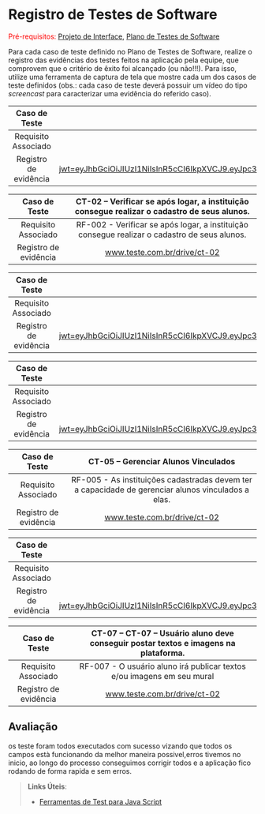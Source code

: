 # Registro de Testes de Software

<span style="color:red">Pré-requisitos: <a href="3-Projeto de Interface.md"> Projeto de Interface</a></span>, <a href="8-Plano de Testes de Software.md"> Plano de Testes de Software</a>

Para cada caso de teste definido no Plano de Testes de Software, realize o registro das evidências dos testes feitos na aplicação pela equipe, que comprovem que o critério de êxito foi alcançado (ou não!!!). Para isso, utilize uma ferramenta de captura de tela que mostre cada um dos casos de teste definidos (obs.: cada caso de teste deverá possuir um vídeo do tipo _screencast_ para caracterizar uma evidência do referido caso).

| **Caso de Teste** 	| **CT-01 –  Cadastro de Instituição (Pessoa jurídica)** 	|
|:---:	|:---:	|
|	Requisito Associado 	| RF-001 - A aplicação deve apresentar, na página principal, a funcionalidade de cadastro de instituições para que essas consigam criar e gerenciar seus perfis. |
|Registro de evidência |https://private-user-images.githubusercontent.com/110932147/337983707-95bfb79d-11fd-445e-ad64-9b7cc11500bf.png?jwt=eyJhbGciOiJIUzI1NiIsInR5cCI6IkpXVCJ9.eyJpc3MiOiJnaXRodWIuY29tIiwiYXVkIjoicmF3LmdpdGh1YnVzZXJjb250ZW50LmNvbSIsImtleSI6ImtleTUiLCJleHAiOjE3MTc5NDY5NTIsIm5iZiI6MTcxNzk0NjY1MiwicGF0aCI6Ii8xMTA5MzIxNDcvMzM3OTgzNzA3LTk1YmZiNzlkLTExZmQtNDQ1ZS1hZDY0LTliN2NjMTE1MDBiZi5wbmc_WC1BbXotQWxnb3JpdGhtPUFXUzQtSE1BQy1TSEEyNTYmWC1BbXotQ3JlZGVudGlhbD1BS0lBVkNPRFlMU0E1M1BRSzRaQSUyRjIwMjQwNjA5JTJGdXMtZWFzdC0xJTJGczMlMkZhd3M0X3JlcXVlc3QmWC1BbXotRGF0ZT0yMDI0MDYwOVQxNTI0MTJaJlgtQW16LUV4cGlyZXM9MzAwJlgtQW16LVNpZ25hdHVyZT02NTRjYjYxMDlmNTFiNzI5YTA1MTAxYzU0OWRmODkzMmVhOTQzYzkxZmY2MDBjMGNjODNhNGVmZDBkM2Q0ZjE2JlgtQW16LVNpZ25lZEhlYWRlcnM9aG9zdCZhY3Rvcl9pZD0wJmtleV9pZD0wJnJlcG9faWQ9MCJ9.fsq7tjywsvIYf7NBoD9n-_WTE9DFtww5SL-4oSd3Z7c |

| **Caso de Teste** 	| **CT-02 – Verificar se após logar, a instituição consegue realizar o cadastro de seus alunos.** 	|
|:---:	|:---:	|
|	Requisito Associado 	| RF-002 - Verificar se após logar, a instituição consegue realizar o cadastro de seus alunos. |
|Registro de evidência | www.teste.com.br/drive/ct-02 |

| **Caso de Teste** 	| **CT-03 – Cadastro de Apadrinhadores (Pessoa física).**	|
|:---:	|:---:	|
|	Requisito Associado 	| RF-003 - O usuário doador/apadrinhador (pessoa fisica) se cadastrará no site. |
|Registro de evidência | https://private-user-images.githubusercontent.com/110932147/337982033-d224d590-90a9-4bb9-98f9-8a9dc1bf34fa.png?jwt=eyJhbGciOiJIUzI1NiIsInR5cCI6IkpXVCJ9.eyJpc3MiOiJnaXRodWIuY29tIiwiYXVkIjoicmF3LmdpdGh1YnVzZXJjb250ZW50LmNvbSIsImtleSI6ImtleTUiLCJleHAiOjE3MTc5NDc5NjgsIm5iZiI6MTcxNzk0NzY2OCwicGF0aCI6Ii8xMTA5MzIxNDcvMzM3OTgyMDMzLWQyMjRkNTkwLTkwYTktNGJiOS05OGY5LThhOWRjMWJmMzRmYS5wbmc_WC1BbXotQWxnb3JpdGhtPUFXUzQtSE1BQy1TSEEyNTYmWC1BbXotQ3JlZGVudGlhbD1BS0lBVkNPRFlMU0E1M1BRSzRaQSUyRjIwMjQwNjA5JTJGdXMtZWFzdC0xJTJGczMlMkZhd3M0X3JlcXVlc3QmWC1BbXotRGF0ZT0yMDI0MDYwOVQxNTQxMDhaJlgtQW16LUV4cGlyZXM9MzAwJlgtQW16LVNpZ25hdHVyZT1hNzU0YjQyM2I2MzEzMDY3NjZkNzY3MTY3NzBmMDY2NTIyM2RjN2E3ZTAwNjJiZDdjOTIxOGRmODQwOTM5YTc5JlgtQW16LVNpZ25lZEhlYWRlcnM9aG9zdCZhY3Rvcl9pZD0wJmtleV9pZD0wJnJlcG9faWQ9MCJ9.S__uDwRldUsrdKUXuZCpqomzRjMTUbIHPbOx5-C4x1U|

| **Caso de Teste** 	| **CT-04 – Realizar login** 	|
|:---:	|:---:	|
|	Requisito Associado 	| RF-004 - O usuário irá efetuar login no site. |
|Registro de evidência |https://private-user-images.githubusercontent.com/110932147/337981154-1d8e2619-9608-4d33-859d-dc682e3d3530.png?jwt=eyJhbGciOiJIUzI1NiIsInR5cCI6IkpXVCJ9.eyJpc3MiOiJnaXRodWIuY29tIiwiYXVkIjoicmF3LmdpdGh1YnVzZXJjb250ZW50LmNvbSIsImtleSI6ImtleTUiLCJleHAiOjE3MTc5NDczOTIsIm5iZiI6MTcxNzk0NzA5MiwicGF0aCI6Ii8xMTA5MzIxNDcvMzM3OTgxMTU0LTFkOGUyNjE5LTk2MDgtNGQzMy04NTlkLWRjNjgyZTNkMzUzMC5wbmc_WC1BbXotQWxnb3JpdGhtPUFXUzQtSE1BQy1TSEEyNTYmWC1BbXotQ3JlZGVudGlhbD1BS0lBVkNPRFlMU0E1M1BRSzRaQSUyRjIwMjQwNjA5JTJGdXMtZWFzdC0xJTJGczMlMkZhd3M0X3JlcXVlc3QmWC1BbXotRGF0ZT0yMDI0MDYwOVQxNTMxMzJaJlgtQW16LUV4cGlyZXM9MzAwJlgtQW16LVNpZ25hdHVyZT1lODMwODg4ZDkyNDRiY2Y5MTY1NzljOTU1MDMyMmMyNWZiNjg1NmM5YTExY2U5NGQ5ODU1MDc2MDI0NTA5MGVmJlgtQW16LVNpZ25lZEhlYWRlcnM9aG9zdCZhY3Rvcl9pZD0wJmtleV9pZD0wJnJlcG9faWQ9MCJ9.KdoCGaWYlRCoy9V1ezRSSP7frGnx_objVWh5wlEw_uA |

| **Caso de Teste** 	| **CT-05 – Gerenciar Alunos Vinculados** 	|
|:---:	|:---:	|
|	Requisito Associado 	|  RF-005 - As instituições cadastradas devem ter a capacidade de gerenciar alunos vinculados a elas.|
|Registro de evidência | www.teste.com.br/drive/ct-02 |

| **Caso de Teste** 	| **CT-06  – Administrador do site deve conseguir gerenciar as Insituições.** 	|
|:---:	|:---:	|
|	Requisito Associado 	|RF-006 - O administrador do site deve ter a capacidade de gerenciar as instituições vinculadas |
|Registro de evidência| https://private-user-images.githubusercontent.com/110932147/337981257-0bb0d9bb-c3b1-43e2-8225-98c7c3e20ba6.png?jwt=eyJhbGciOiJIUzI1NiIsInR5cCI6IkpXVCJ9.eyJpc3MiOiJnaXRodWIuY29tIiwiYXVkIjoicmF3LmdpdGh1YnVzZXJjb250ZW50LmNvbSIsImtleSI6ImtleTUiLCJleHAiOjE3MTc5NDgxNjgsIm5iZiI6MTcxNzk0Nzg2OCwicGF0aCI6Ii8xMTA5MzIxNDcvMzM3OTgxMjU3LTBiYjBkOWJiLWMzYjEtNDNlMi04MjI1LTk4YzdjM2UyMGJhNi5wbmc_WC1BbXotQWxnb3JpdGhtPUFXUzQtSE1BQy1TSEEyNTYmWC1BbXotQ3JlZGVudGlhbD1BS0lBVkNPRFlMU0E1M1BRSzRaQSUyRjIwMjQwNjA5JTJGdXMtZWFzdC0xJTJGczMlMkZhd3M0X3JlcXVlc3QmWC1BbXotRGF0ZT0yMDI0MDYwOVQxNTQ0MjhaJlgtQW16LUV4cGlyZXM9MzAwJlgtQW16LVNpZ25hdHVyZT0wNzkzNGQ5NzkzYzUyYzM3NGMxYjJmNGRkYWFmODA0NTBjZDZkNGQyYmRmZjhhZTM0MzU1NmRmMzgwMTc2ZjA0JlgtQW16LVNpZ25lZEhlYWRlcnM9aG9zdCZhY3Rvcl9pZD0wJmtleV9pZD0wJnJlcG9faWQ9MCJ9.MQRnwrjkFSS36B_4ayvMMkFAhuDorz7g_pu0ZPVq5_Q |

| **Caso de Teste** 	| **CT-07 – CT-07 – Usuário aluno deve conseguir postar textos e imagens na plataforma.** 	|
|:---:	|:---:	|
|	Requisito Associado 	|RF-007 - O usuário aluno irá publicar textos e/ou imagens em seu mural |
|Registro de evidência | www.teste.com.br/drive/ct-02 |

## Avaliação

os teste foram todos executados com sucesso vizando que todos os campos està funcionando da melhor maneira possivel,erros tivemos no inicio, ao longo do processo conseguimos corrigir todos e a aplicação fico rodando de forma rapida e sem erros.

> **Links Úteis**:
> - [Ferramentas de Test para Java Script](https://geekflare.com/javascript-unit-testing/)

